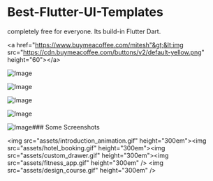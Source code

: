 # Best-Flutter-UI-Templates

completely free for everyone. Its build-in Flutter Dart.

&lt;a href="https://www.buymeacoffee.com/mitesh"&gt;&lt;img src="https://cdn.buymeacoffee.com/buttons/v2/default-yellow.png" height="60"&gt;&lt;/a&gt;

![Image](best_flutter_ui_templates/assets/introduction_animation/introduction_animation.png)

![Image](best_flutter_ui_templates/assets/hotel/hotel_booking.png)

![Image](best_flutter_ui_templates/assets/fitness_app/fitness_app.png)

![Image](assets/custom_drawer.png)

![Image](best_flutter_ui_templates/assets/design_course/design_course.png)### Some Screenshots

&lt;img src="assets/introduction_animation.gif" height="300em"&gt;&lt;img src="assets/hotel_booking.gif" height="300em"&gt;&lt;img src="assets/custom_drawer.gif" height="300em"&gt;&lt;img src="assets/fitness_app.gif" height="300em" /&gt; &lt;img src="assets/design_course.gif" height="300em" /&gt;
